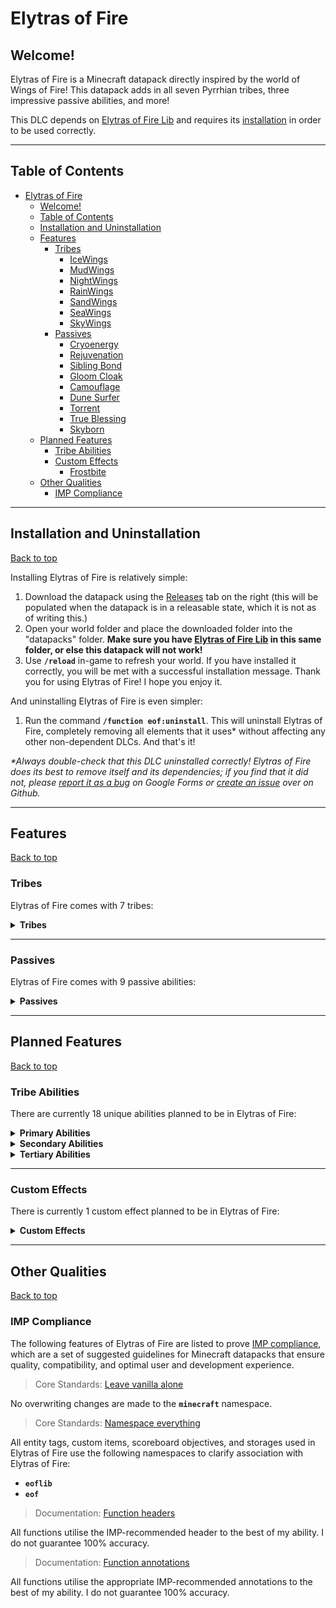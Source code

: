 # Elytras of Fire

## Welcome!

Elytras of Fire is a Minecraft datapack directly inspired by the world of Wings of Fire! This datapack adds in all seven Pyrrhian tribes, three impressive passive abilities, and more!

This DLC depends on [Elytras of Fire Lib](https://github.com/iHeronGH/Elytras-of-Fire-Lib) and requires its [installation](#installation-and-uninstallation) in order to be used correctly.

---

## Table of Contents

- [Elytras of Fire](#elytras-of-fire)
  - [Welcome!](#welcome)
  - [Table of Contents](#table-of-contents)
  - [Installation and Uninstallation](#installation-and-uninstallation)
  - [Features](#features)
    - [Tribes](#tribes)
      - [IceWings](#icewings)
      - [MudWings](#mudwings)
      - [NightWings](#nightwings)
      - [RainWings](#rainwings)
      - [SandWings](#sandwings)
      - [SeaWings](#seawings)
      - [SkyWings](#skywings)
    - [Passives](#passives)
      - [Cryoenergy](#cryoenergy)
      - [Rejuvenation](#rejuvenation)
      - [Sibling Bond](#sibling-bond)
      - [Gloom Cloak](#gloom-cloak)
      - [Camouflage](#camouflage)
      - [Dune Surfer](#dune-surfer)
      - [Torrent](#torrent)
      - [True Blessing](#true-blessing)
      - [Skyborn](#skyborn)
  - [Planned Features](#planned-features)
    - [Tribe Abilities](#tribe-abilities)
    - [Custom Effects](#custom-effects)
      - [Frostbite](#frostbite)
  - [Other Qualities](#other-qualities)
    - [IMP Compliance](#imp-compliance)

---

## Installation and Uninstallation

[Back to top](#)

Installing Elytras of Fire is relatively simple:

1. Download the datapack using the [Releases](https://github.com/iHeronGH/Elytras-of-Fire/releases) tab on the right (this will be populated when the datapack is in a releasable state, which it is not as of writing this.)
2. Open your world folder and place the downloaded folder into the "datapacks" folder. **Make sure you have [Elytras of Fire Lib](https://github.com/iHeronGH/Elytras-of-Fire-Lib) in this same folder, or else this datapack will not work!**
3. Use **`/reload`** in-game to refresh your world. If you have installed it correctly, you will be met with a successful installation message. Thank you for using Elytras of Fire! I hope you enjoy it.

And uninstalling Elytras of Fire is even simpler:

1. Run the command **`/function eof:uninstall`**. This will uninstall Elytras of Fire, completely removing all elements that it uses\* without affecting any other non-dependent DLCs. And that's it!

 *\*Always double-check that this DLC uninstalled correctly! Elytras of Fire does its best to remove itself and its dependencies; if you find that it did not, please [report it as a bug](https://docs.google.com/forms/d/e/1FAIpQLSfm4wEvcERhBCxIhuzV7Gi4yX_sYCBn8zpUE2acBfyOEFW7OA/viewform?usp=sf_link) on Google Forms or [create an issue](https://github.com/iHeronGH/Elytras-of-Fire/issues) over on Github.*

---

## Features

[Back to top](#)

### Tribes

Elytras of Fire comes with 7 tribes:

<details>

**<summary> Tribes </summary>**

[Back to top](#)

#### IceWings

> *"The IceWings are pristine with respect to both their appearance and their battle prowess. Cruel, serrated claws and their unique frost breath make this tribe nightmarish to combat, especially in the frigid lands they call home."*
> *\- H*

Passive Abilities: [Cryoenergy](#cryoenergy)<br>
Primary Ability: [Frost Breath](#tribe-abilities)<br>
Secondary Ability: [Serrated Strike](#tribe-abilities)<br>
Tertiary Ability: [Icicle Incision](#tribe-abilities)

Innate Attributes:

- Strength 2
- Speed 1

#### MudWings

> *"The MudWings are an impressive tribe. From their exceptional fire breath and strong muscles to their ability to last impossible lengths of time underwater, their massive power is unbiased to any environment."*
> *\- H*

Passive Abilities: [Rejuvenation](#rejuvenation), [Sibling Bond](#sibling-bond)<br>
Primary Ability: [Flame Breath](#tribe-abilities)<br>
Secondary Ability: [Terrashock](#tribe-abilities)<br>
Tertiary Ability: [Mud Swipe](#tribe-abilities)

Innate Attributes:

- Strength 2
- Speed 1 while submerged in water

#### NightWings

> *"The NightWings are beasts of the night. By either illuminating their surroundings with their brilliant flames or by utilizing their powerful night vision, they traverse the moonlit landscapes under the guise of shadows."*
> *\- H*

Passive Abilities: [Gloom Cloak](#gloom-cloak)<br>
Primary Ability: [Flame Breath](#tribe-abilities)<br>
Secondary Ability: [Shade Shackle](#tribe-abilities)<br>
Tertiary Ability: [Premonition](#tribe-abilities)

Innate Attributes:

- Speed 1
- Strength 1
- Night Vision
- Invisibility at night while sneaking

#### RainWings

> *"The RainWings are, at least chromatically, the most brilliant of the Pyrrhian tribes. When paired with their extremely lethal venom, the ability to camouflage grants them amazing advantages over their enemies."*
> *\- H*

Passive Abilities: [Camouflage](#camouflage)<br>
Primary Ability: [Venom Shot](#tribe-abilities)<br>
Secondary Ability: [Overgrowth](#tribe-abilities)<br>
Tertiary Ability: [Soul Sap](#tribe-abilities)

Innate Attributes:

- Speed 2

#### SandWings

> *"The SandWings are fiercely precise and swift, finding value in clean and brutal strikes. The venomous barbs located on the end of their tail can kill insanely quick, and their embers scorch the ground like the desert sun."*
> *\- H*

Passive Abilities: [Dune Surfer](#dune-surfer)<br>
Primary Ability: [Flame Breath](#tribe-abilities)<br>
Secondary Ability: [Desert Storm](#tribe-abilities)<br>
Tertiary Ability: [Toxin Slash](#tribe-abilities)

Innate Attributes:

- Speed 1
- Strength 1

#### SeaWings

> *"The SeaWings are the uncontested rulers of the seas. Their keen eyes allow them to see in the dark, and over many millenia have adapted glowing scales, strong tails, gills, and webbed talons. No attack on the SeaWings has gone without heavy loss."*
> *\- H*

Passive Abilities: [Torrent](#torrent), [True Blessing](#true-blessing)<br>
Primary Ability: [Tidal Wave](#tribe-abilities)<br>
Secondary Ability: [Ocean's Blessing](#tribe-abilities)<br>
Tertiary Ability: [Tail Flail](#tribe-abilities)

Innate Attributes:

- Night Vision
- Conduit Power in water
- Speed 2 while swimming

#### SkyWings

> *"The SkyWings are, undoubtedly, the most powerful fliers of all. Massive wings and a streamlined body contribute to the ludicrous speeds they achieve. Their lungs require less oxygen, meaning they can fly higher and exhale hotter embers."*
> *\- H*

Passive Abilities: [Skyborn](#skyborn)<br>
Primary Ability: [Flame Breath](#tribe-abilities)<br>
Secondary Ability: [Sky Surge](#tribe-abilities)<br>
Tertiary Ability: [Spark Punch](#tribe-abilities)

Innate Attributes:

- Speed 3
- Strength 1

</details>

---

### Passives

Elytras of Fire comes with 9 passive abilities:

<details>

**<summary> Passives </summary>**

[Back to top](#)

#### Cryoenergy

Cryoenergy is an [IceWing](#icewings) passive ability. It gives variable levels of Speed depending on the type of block the user is standing on.

| Level |  Activation   |    Effect    | Charge Duration | Cooldown |
| :---: | :-----------: | :----------: | :-------------: | :------: |
|   1   | Stand on ice  | Speed 2 (1s) |       ---       |   ---    |
|   2   | Stand on snow | Speed 3 (1s) |       ---       |   ---    |

#### Rejuvenation

Rejuvenation is a [MudWing](#mudwings) passive ability. It gives the user lengthy Regeneration and Speed buffs when charged in muddy areas.

| Level |                                 Activation                                  |                                     Effect                                      | Charge Duration | Cooldown |
| :---: | :-------------------------------------------------------------------------: | :-----------------------------------------------------------------------------: | :-------------: | :------: |
|   1   | Charge [Terrashock](#tribe-abilities) while on an earthy block and in water | Speed 1 (5min)<br>Speed 2 when submerged in water (3s)<br>Regeneration 1 (5min) |       5s        |    3m    |

#### Sibling Bond

Sibling Bond is a [MudWing](#mudwings) passive ability. It gives variable levels of Speed depending on how many other MudWings are around the user and whether Rejuvenation is active.

| Level |    Activation     |    Effect    | Charge Duration | Cooldown |
| :---: | :---------------: | :----------: | :-------------: | :------: |
|   1   | 2 nearby MudWings | Speed 1 (1s) |       ---       |   ---    |

#### Gloom Cloak

Gloom Cloak is a [NightWing](#nightwings) passive ability. It gives variable levels of Speed depending on the time of day.

| Level |                   Activation                   |      Effect       | Charge Duration | Cooldown |
| :---: | :--------------------------------------------: | :---------------: | :-------------: | :------: |
|   1   |         Time is between dusk and dawn          |   Speed 2 (1s)    |       ---       |   ---    |
|   2   |       Time is between sunset and sunrise       |   Speed 3 (1s)    |       ---       |   ---    |
|   2   | Sneak while time is between sunset and sunrise | Invisibility (1s) |       ---       |   ---    |

#### Camouflage

Camouflage is a [RainWing](#rainwings) passive ability. It gives Invisibility and increased Speed depending on the type of block the user is standing on or as the user sneaks around.

| Level |            Activation             |              Effect               | Charge Duration | Cooldown |
| :---: | :-------------------------------: | :-------------------------------: | :-------------: | :------: |
|   1   | Sneak *or* stand on a flora block | Speed 3 (1s)<br>Invisibility (1s) |       ---       |   ---    |

#### Dune Surfer

Dune Surfer is a [SandWing](#sandwings) passive ability. It gives increased Speed depending on the type of block the user is standing on while allowing the user to thrive on less food.

| Level |        Activation         |     Effect      | Charge Duration | Cooldown |
| :---: | :-----------------------: | :-------------: | :-------------: | :------: |
|   1   | Hunger is 4 bars or lower | Saturation (0s) |       ---       |   40s    |
|   1   |  Stand on a desert block  |  Speed 3 (1s)   |       ---       |   ---    |

#### Torrent

Torrent is a [SeaWing](#seawings) passive ability. It gives the user greater and greater Strength the lower their health is and has special interactions with certain abilities.

| Level |         Activation          |     Effect      | Charge Duration | Cooldown |
| :---: | :-------------------------: | :-------------: | :-------------: | :------: |
|   1   | Health is 7 hearts or lower | Strength 1 (1s) |       ---       |   ---    |
|   2   | Health is 4 hearts or lower | Strength 2 (1s) |       ---       |   ---    |

| Level |            Ability             |  Interaction   |
| :---: | :----------------------------: | :------------: |
|   1   | [Tidal Wave](#tribe-abilities) | Poison 2 (3s)  |
|   1   | [Tidal Wave](#tribe-abilities) | Poison 4 (3s)  |
|   1   | [Tail Flail](#tribe-abilities) | Blindness (7s) |

#### True Blessing

True Blessing is a [SeaWing](#seawings) passive ability. It gives the user vastly improved water movement speeds and a slight regeneration buff when charged under water.

| Level |                              Activation                              |                                               Effect                                                | Charge Duration | Cooldown |
| :---: | :------------------------------------------------------------------: | :-------------------------------------------------------------------------------------------------: | :-------------: | :------: |
|   1   | Charge [Ocean's Blessing](#tribe-abilities) while submerged in water | Dolphin's Grace (1s) while swimming<br>Speed 4 (4s) while swimming<br>Regeneration 1 (3s) every 15s |       5s        |   ---    |

#### Skyborn

Skyborn is a [SkyWing](#skywings) passive ability and has two parts to it. It gives the user the ability to jump extremely high when charged and can be activated mid-elytra flight to grant a short Regeneration buff.

| Level |      Activation      |        Effect        | Charge Duration | Cooldown |
| :---: | :------------------: | :------------------: | :-------------: | :------: |
|   1   |   Charge Sky Surge   | Jump Boost 10 (10s)  |       5s        |   ---    |
|   1   | Begin elytra gliding | Regeneration 2 (12s) |       ---       |   40s    |

</details>

---

## Planned Features

[Back to top](#)

### Tribe Abilities

There are currently 18 unique abilities planned to be in Elytras of Fire:

<details>

**<summary> Primary Abilities </summary>**

[Back to top](#)

|   Ability    |                                                 Tribes                                                 | Cooldown |     Activation      |          Self Effects           |                                                                                                                        Enemy Effects                                                                                                                         |
| :----------: | :----------------------------------------------------------------------------------------------------: | :------: | :-----------------: | :-----------------------------: | :----------------------------------------------------------------------------------------------------------------------------------------------------------------------------------------------------------------------------------------------------------: |
| Frost Breath |                                         [IceWings](#icewings)                                          |   10s    | Sneak + Right-click |               ---               |                                            ![Full Heart](images/full_heart.png)![Full Heart](images/full_heart.png)<br>[Frostbite](#frostbite) (∞)<br>Mining Fatigue 2 (5s)<br>Slowness 2 (5s)<br>Weakness 1 (5s)                                            |
| Flame Breath | [MudWings](#mudwings)<br>[NightWings](#nightwings)<br>[SandWings](#sandwings)<br>[SkyWings](#skywings) |   10s    | Sneak + Right-click | Removes [Frostbite](#frostbite) | **Against flammable enemies**:<br>![Full Heart](images/full_heart.png)![Quarter Heart](images/quarter_heart.png)<br>Ignites those hit<br>Removes [Frostbite](#frostbite)<br><br>**Against fireproof enemies**:<br>![Quarter Heart](images/quarter_heart.png) |
|  Venom Shot  |                                        [RainWings](#rainwings)                                         |   10s    | Sneak + Right-click |               ---               |                                                                                                                        Wither 3 (3s)                                                                                                                         |
|  Tidal Wave  |                                         [SeaWings](#seawings)                                          |   10s    | Sneak + Right-click |               ---               |                                    ![Full Heart](images/full_heart.png)<br>Mining Fatigue 1 (4s)<br>Slowness 1 (4s)<br><br>**[Torrent](#torrent) 1:**<br>Poison 2 (3s)<br><br>**[Torrent](#torrent) 2:**<br>Poison 4 (3s)                                    |

</details>

<details>

**<summary> Secondary Abilities </summary>**

[Back to top](#)

|     Ability      |          Tribes           | Cooldown | Activation  |                         Self Effects                         |                                Enemy Effects                                 |
| :--------------: | :-----------------------: | :------: | :---------: | :----------------------------------------------------------: | :--------------------------------------------------------------------------: |
| Serrated Strike  |   [IceWings](#icewings)   |   24s    | Right-click |              Strength 2 (10s)<br>Speed 1 (10s)               |                         [Frostbite](#frostbite) (∞)                          |
|    Terrashock    |   [MudWings](#mudwings)   |   24s    | Right-click | Absorption 1 (10s)<br>Resistance 1 (10s)<br>Strength 3 (10s) |                               Slowness 1 (6s)                                |
|  Shade Shackle   | [NightWings](#nightwings) |   ---    |    Hold     |                 Blindness<br>Slowness 3 (1s)                 | Blindness<br>Slowness 3 up to 6m away (2s)<br>Slowness 2 up to 10m away (1s) |
|    Overgrowth    |  [RainWings](#rainwings)  |   24s    | Right-click |                      Resistance 2 (8s)                       |                               Slowness 2 (8s)                                |
|   Desert Storm   |  [SandWings](#sandwings)  |   24s    | Right-click |              Strength 2 (10s)<br>Speed 3 (10s)               |                                Blindness (6s)                                |
| Ocean's Blessing |   [SeaWings](#seawings)   |   ---    |    Hold     |     Speed 2 in water (3s)<br>Speed 4 while swimming (3s)     |                                     ---                                      |
|    Sky Surge     |   [SkyWings](#skywings)   |   24s    | Right-click |             Strength 3 (8s)<br>Resistance 1 (8s)             |                                     ---                                      |

</details>

<details>

**<summary> Tertiary Abilities </summary>**

[Back to top](#)

|     Ability     |          Tribes           | Cooldown | Activation  |               Self Effects                |                                                              Enemy Effects                                                              |
| :-------------: | :-----------------------: | :------: | :---------: | :---------------------------------------: | :-------------------------------------------------------------------------------------------------------------------------------------: |
| Icicle Incision |   [IceWings](#icewings)   |   ---    |    Melee    |                    ---                    | **On Non-Frostbitten Enemies:**<br>Poison 3 (1s)<br><br>**On Frostbitten Enemies:**<br>Wither 2 (3s)<br>Removes [Frostbite](#frostbite) |
|    Mud Swipe    |   [MudWings](#mudwings)   |   12s    |    Melee    |                    ---                    |                                                   Slowness 1 (6s)<br>Weakness 1 (4s)                                                    |
|   Premonition   | [NightWings](#nightwings) |   20s    |    Melee    | Blocks all incoming<br>projectiles (10s)  |                                                                   ---                                                                   |
|    Soul Sap     |  [RainWings](#rainwings)  |   20s    |    Melee    |            Regeneration 3 (2s)            |                                                                   ---                                                                   |
|   Toxin Slash   |  [SandWings](#sandwings)  |   ---    |    Melee    |                    ---                    |                                                              Poison 1 (4s)                                                              |
|   Tail Flail    |   [SeaWings](#seawings)   |   12s    |    Melee    |                    ---                    |                                   Blindness (4s)<br><br>**[Torrent](#torrent) 2:**<br>Blindness (7s)                                    |
|   Spark Punch   |   [SkyWings](#skywings)   |   ---    |    Melee    | **Smite Mode:**<br>Increased attack rate  |                                 **Spark Mode:**<br>Ignites those hit<br>Removes [Frostbite](#frostbite)                                 |
|   Spark Punch   |   [SkyWings](#skywings)   |   ---    | Right-click | Toggles between Spark mode and Smite mode |                                                                   ---                                                                   |

</details>

---

### Custom Effects

There is currently 1 custom effect planned to be in Elytras of Fire:

<details>

**<summary> Custom Effects </summary>**

[Back to top](#)

#### Frostbite

Frostbite is a custom effect that doesn't do anything on its own; however, it has special interactions with other abilities.

|               Ability               | Level |            Interaction             |
| :---------------------------------: | :---: | :--------------------------------: |
|  [Frost Breath](#tribe-abilities)   |   1   |       Applies Frostbite (∞)        |
|  [Flame Breath](#tribe-abilities)   |   1   |         Removes Frostbite          |
| [Serrated Strike](#tribe-abilities) |   1   |       Applies Frostbite (∞)        |
| [Icicle Incision](#tribe-abilities) |   1   | Wither 2 (3s)<br>Removes Frostbite |

</details>

---

## Other Qualities

[Back to top](#)

### IMP Compliance

The following features of Elytras of Fire are listed to prove [IMP compliance](https://github.com/Arcensoth/imp-spec), which are a set of suggested guidelines for Minecraft datapacks that ensure quality, compatibility, and optimal user and development experience.

> Core Standards: [Leave vanilla alone](https://github.com/Arcensoth/imp-spec/blob/master/docs/imp_core.md#1-leave-vanilla-alone)

No overwriting changes are made to the **`minecraft`** namespace.

> Core Standards: [Namespace everything](https://github.com/Arcensoth/imp-spec/blob/master/docs/imp_core.md#2-namespace-everything)

All entity tags, custom items, scoreboard objectives, and storages used in Elytras of Fire use the following namespaces to clarify association with Elytras of Fire:

- **`eoflib`**
- **`eof`**

> Documentation: [Function headers](https://github.com/Arcensoth/imp-spec/blob/master/docs/imp_doc.md#function-headers)

All functions utilise the IMP-recommended header to the best of my ability. I do not guarantee 100% accuracy.

> Documentation: [Function annotations](https://github.com/Arcensoth/imp-spec/blob/master/docs/imp_doc.md#function-annotations)

All functions utilise the appropriate IMP-recommended annotations to the best of my ability. I do not guarantee 100% accuracy.
